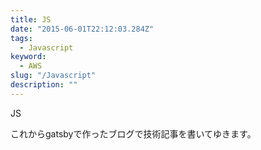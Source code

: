 ```yaml
---
title: JS
date: "2015-06-01T22:12:03.284Z"
tags:
  - Javascript
keyword:
  - AWS
slug: "/Javascript"
description: ""
---
```


JS

これからgatsbyで作ったブログで技術記事を書いてゆきます。